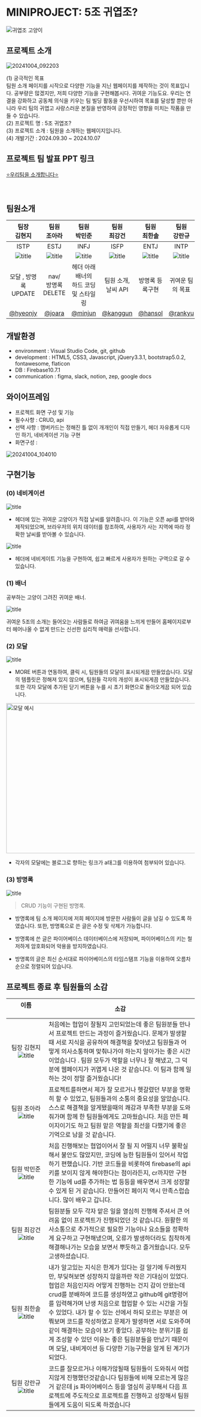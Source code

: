 # **MINIPROJECT: 5조 귀엽조?**


![귀엽조 고양이](https://github.com/user-attachments/assets/0a5f1745-290a-4ea1-8542-98da0201287e)


## 프로젝트 소개


![20241004_092203](https://github.com/user-attachments/assets/5443b688-bd6a-438c-af11-f81ff6bcc659)

(1) 궁극적인 목표<br>
팀원 소개 페이지를 시작으로 다양한 기능을 지닌 웹페이지를 제작하는 것이 목표입니다. 공부량은 많겠지만, 저희 다양한 기능을 구현해봅시다. 귀여운 기능도요. 우리는 연결을 강화하고 공동체 의식을 키우는 팀 빌딩 활동을 우선시하여 목표를 달성할 뿐만 아니라 우리 팀의 귀엽고 사랑스러운 본질을 반영하여 긍정적인 영향을 미치는 작품을 만들 수 있습니다.<br>
(2) 프로젝트 명 : 5조 귀엽조?<br>
(3) 프로젝트 소개 : 팀원을 소개하는 웹페이지입니다.<br>
(4) 개발기간 : 2024.09.30 ~ 2024.10.07

## 프로젝트 팀 발표 PPT 링크
[⭐️우리팀을 소개합니다⭐️](https://www.miricanvas.com/v2/design/13qc7at)

<br>

## 팀원소개
| 팀장<br> 김현지|팀원<br> 조아라 |팀원<br> 박민준 |팀원<br> 최강건 |팀원<br> 최한솔| 팀원<br> 강란규|
|:---:|:---:| :---:|:---:|:---:|:---:|
|ISTP|ESTJ|INFJ|ISFP|ENTJ|INTP|
| ![title](https://cdn-static.zep.us/static/assets/baked-avartar-images/2-408-12-86.png)| ![title](https://cdn-static.zep.us/static/assets/baked-avartar-images/3-279-35-419.png)   |![title](https://cdn-static.zep.us/static/assets/baked-avartar-images/1-206-63-433.png)|![title](https://cdn-static.zep.us/static/assets/baked-avartar-images/2-517-12-433.png)|![title](https://cdn-static.zep.us/static/assets/baked-avartar-images/7-61-56-61.png)|![title](https://cdn-static.zep.us/static/assets/baked-avartar-images/1-543-36-21.png)|
|모달 , 방명록 UPDATE|nav/<br>방명록 DELETE|헤더 아래 배너의<br> 하드 코딩 및 스타일링|팀원 소개, 날씨 API| 방명록 등록구현 |귀여운 팀의 목표|
|[@hyeonjy](https://github.com/hyeonjy)|[@joara](https://github.com/jo-a-ra)|[@minjun](https://github.com/DevIruka)|[@kanggun](https://github.com/Choi-kanggun)|[@hansol](https://github.com/hansolChoi29)|[@rankyu](https://github.com/kangrankyu)

## 개발환경
- environment : Visual Studio Code, git, github<br>
- development : HTML5, CSS3, Javascript, jQuery3.3.1, bootstrap5.0.2, fontawesome, flaticon<br>
- DB : Firebase10.7.1<br>
- communication : figma, slack, notion, zep, google docs<br>


## 와이어프레임
- 프로젝트 화면 구성 및 기능
- 필수사항 : CRUD, api
- 선택 사항 : 맴버카드는 정해진 틀 없이 개개인이 직접 만들기, 헤더 자유롭게 디자인 하기, 네비게이션 기능 구현
- 화면구성 : 


![20241004_104010](https://github.com/user-attachments/assets/cf317d9c-0505-4b23-83c6-60eabb92810b)




## 구현기능

### (0) 네비게이션

![title](https://github.com/user-attachments/assets/66d0dd04-ae4f-4829-9194-d90479d65f3c)   


- 헤더에 있는 귀여운 고양이가 직접 날씨를 알려줍니다. 이 기능은 오픈 api를 받아와 제작되었으며, 브라우저의 위치 데이터를 참조하여, 사용자가 사는 지역에 따라 정확한 날씨를 받아볼 수 있습니다. 

![title](https://github.com/user-attachments/assets/912385eb-0298-4166-81df-f598b876af2c)   

- 헤더에 네비게이트 기능을 구현하여, 쉽고 빠르게 사용자가 원하는 구역으로 갈 수 있습니다. 

### (1) 배너
공부하는 고양이 그려진 귀여운 배너.

![title](https://github.com/user-attachments/assets/0b759385-4f76-4d1a-b855-dedec53a9683)   

귀여운 5조의 소개는 들어오는 사람들로 하여금 귀여움을 느끼게 만들어 홈페이지로부터 헤어나올 수 없게 만드는 신선한 심리적 매력을 선사합니다. 

### (2) 모달

![title](https://github.com/user-attachments/assets/136449df-d990-41dd-8308-6d8719953361)   

- MORE 버튼과 연동하여, 클릭 시, 팀원들의 모달이 표시되게끔 만들었습니다. 모달의 템플릿은 정해져 있지 않으며, 팀원들 각자의 개성이 표시되게끔 만들었습니다. 또한 각자 모달에 추가된 닫기 버튼을 누를 시 초기 화면으로 돌아오게끔 되어 있습니다. 

<img width="511" alt="모달 예시" src="https://github.com/user-attachments/assets/d4ee87ab-1014-479f-95f7-a3ee5b8698a8" width="400" height="400"> 

- 각자의 모달에는 블로그로 향하는 링크가 a태그를 이용하여 첨부되어 있습니다. 

### (3) 방명록

![title](https://github.com/user-attachments/assets/01c78251-9e94-47f8-b2cb-6e83bb6456c2)   
>CRUD 기능이 구현된 방명록.

- 방명록에 팀 소개 페이지에 저희 페이지에 방문한 사람들이 글을 남길 수 있도록 하였습니다. 또한, 방명록으로 쓴 글은 수정 및 삭제가 가능합니다. 

- 방명록에 쓴 글은 파이어베이스 데이터베이스에 저장되며, 파이어베이스의 키는 철저하게 암호화되어 악용을 방지하였습니다. 

- 방명록의 글은 최신 순서대로 파이어베이스의 타임스탬프 기능을 이용하여 오름차순으로 정렬되어 있습니다. 

## 프로젝트 종료 후 팀원들의 소감



| 이름 &nbsp;&nbsp;&nbsp;&nbsp;&nbsp;&nbsp;&nbsp;&nbsp;&nbsp;&nbsp;&nbsp;&nbsp;&nbsp;&nbsp;&nbsp;&nbsp;&nbsp;&nbsp;&nbsp;&nbsp;| 소감 |
| :------: | ---- |
| 팀장 김현지 ![title](https://cdn-static.zep.us/static/assets/baked-avartar-images/2-408-12-86.png) | 처음에는 협업이 잘될지 고민되었는데 좋은 팀원분들 만나서 프로젝트 만드는 과정이 즐거웠습니다.  문제가 발생할 때 서로 지식을 공유하여 해결책을 찾아냈고 팀원들과 어떻게 의사소통하며 맞춰나가야 하는지 알아가는 좋은 시간이었습니다 . 팀원 모두가 역할을 너무나 잘 해냈고, 그 덕분에 웹페이지가 귀엽게 나온 것 같습니다. 이 팀과 함께 일하는 것이 정말 즐거웠습니다! |
| 팀원 조아라 ![title](https://cdn-static.zep.us/static/assets/baked-avartar-images/3-279-35-419.png)| 프로젝트를하면서 제가 잘 모르거나 헷갈렸던 부분을 명확히 할 수 있었고, 팀원들과의 소통의 중요성을 알았습니다. 스스로 해결책을 알게됐을때의 쾌감과 부족한 부분을 도와줘가며 함께 한 팀원들에게도 고마웠습니다. 처음 만든 페이지이기도 하고 팀원 맡은 역할을 최선을 다했기에 좋은 기억으로 남을 것 같습니다. |
| 팀원 박민준 ![title](https://cdn-static.zep.us/static/assets/baked-avartar-images/1-206-63-433.png) | 처음 진행해보는 협업이어서 잘 될 지 어떨지 너무 불확실해서 불안도 많았지만, 코딩에 능한 팀원들이 있어서 작업하기 편했습니다. 기반 코드들을 비롯하여 firebase의 api키를 보이지 않게 해야한다는 점이라든지, cr까지만 구현한 기능에 ud를 추가하는 법 등등을 배우면서 크게 성장할 수 있게 된 거 같습니다. 만들어진 페이지 역시 만족스럽습니다. 많이 배우고 갑니다. |
| 팀원 최강건 ![title](https://cdn-static.zep.us/static/assets/baked-avartar-images/2-517-12-433.png) | 팀원분들 모두 각자 맡은 일을 열심히 진행해 주셔서 큰 어려움 없이 프로젝트가 진행되었던 것 같습니다. 원활한 의사소통으로 추가적으로 필요한 기능이나 요소들을 정확하게 요구하고 구현해냈으며, 오류가 발생하더라도 침착하게 해결해나가는 모습을 보면서 뿌듯하고 즐거웠습니다. 모두 고생하셨습니다. |
| 팀원 최한솔 ![title](https://cdn-static.zep.us/static/assets/baked-avartar-images/7-61-56-61.png)| 내가 알고있는 지식은 한계가 있다는 걸 알기에 두려웠지만, 부딪혀보면 성장하지 않을까란 작은 기대심이 있었다. 협업은 처음인지라 어떻게 진행하는 건지 감이 안왔는데 crud를 분배하여 코드를 생성하였고 github에 git명령어를 입력해가며 난생 처음으로 협업할 수 있는 시간을 가질 수 있었다. 내가 할 수 있는 선에서 하되 모르는 부분은 여쭤보며 코드를 작성하였고 문제가 발생하면 서로 도와주며 같이 해결하는 모습이 보기 좋았다. 공부하는 분위기를 쉽게 조성할 수 있던 이유는 좋은 팀원분들을 만났기 때문이며 모달, 내비게이션 등 다양한 기능구현을 알게 된 계기가 되었다.  |
| 팀원 강란규 ![title](https://cdn-static.zep.us/static/assets/baked-avartar-images/1-543-36-21.png)| 코드를 잘모르거나 이해가않될때 팀원들이 도와줘서 여럽지않게 진행했던것같습니다 팀원들에 비해 모르는게 많은거 같은데 js 파이어베이스 등을 열심히 공부해서 다음 프로젝트에 주도적으로 프로젝트를 진행하고 성장해서 팀원들에게 도움이 되도록 하겠습니다   |
